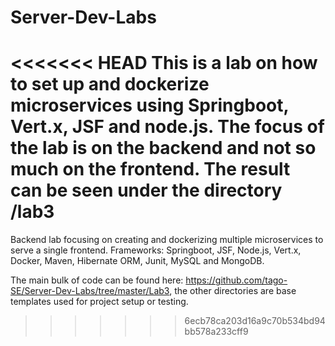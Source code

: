 # Server-Dev-Labs

<<<<<<< HEAD
This is a lab on how to set up and dockerize microservices using Springboot, Vert.x, JSF and node.js. The focus of the lab is on the backend and not so much on the frontend. The result can be seen under the directory /lab3 
=======
Backend lab focusing on creating and dockerizing multiple microservices to serve a single frontend. Frameworks: Springboot, JSF, Node.js, Vert.x, Docker, Maven, Hibernate ORM, Junit, MySQL and MongoDB.

The main bulk of code can be found here: https://github.com/tago-SE/Server-Dev-Labs/tree/master/Lab3, the other directories are base templates used for project setup or testing.
>>>>>>> 6ecb78ca203d16a9c70b534bd94bb578a233cff9

